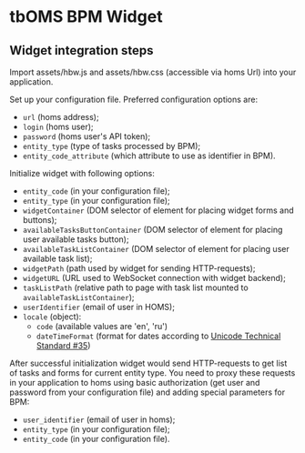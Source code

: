 # tbOMS BPM Widget

## Widget integration steps

Import assets/hbw.js and assets/hbw.css (accessible via homs Url) into your application.

Set up your configuration file. Preferred configuration options are:
* `url` (homs address);
* `login` (homs user);
* `password` (homs user's API token);
* `entity_type` (type of tasks processed by BPM);
* `entity_code_attribute` (which attribute to use as identifier in BPM).

Initialize widget with following options:
* `entity_code` (in your configuration file);
* `entity_type` (in your configuration file);
* `widgetContainer` (DOM selector of element for placing widget forms and buttons);
* `availableTasksButtonContainer` (DOM selector of element for placing user available tasks button);
* `availableTaskListContainer` (DOM selector of element for placing user available task list);
* `widgetPath` (path used by widget for sending HTTP-requests);
* `widgetURL` (URL used to WebSocket connection with widget backend);
* `taskListPath` (relative path to page with task list mounted to `availableTaskListContainer`);
* `userIdentifier` (email of user in HOMS);
* `locale` (object):
    * `code` (available values are 'en', 'ru')
    * `dateTimeFormat` (format for dates according to [Unicode Technical Standard #35](https://www.unicode.org/reports/tr35/tr35-dates.html#Date_Field_Symbol_Table))

After successful initialization widget would send HTTP-requests to get list of tasks and forms for current entity type.
You need to proxy these requests in your application to homs using basic authorization (get user and password from your configuration file) and adding special parameters for BPM:
* `user_identifier` (email of user in homs);
* `entity_type` (in your configuration file);
* `entity_code` (in your configuration file).
